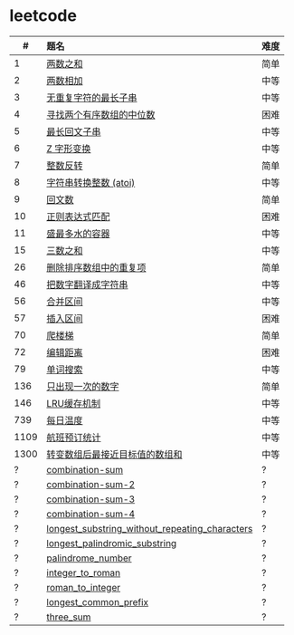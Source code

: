 # leetcode

| #    | 题名                                                                                                     | 难度 |
| ---- | :------------------------------------------------------------------------------------------------------- | ---- |
| 1    | [两数之和](docs/two_sum.md)                                                                              | 简单 |
| 2    | [两数相加](docs/add_two_numbers.md)                                                                      | 中等 |
| 3    | [无重复字符的最长子串](docs/length_of_longest_substring.md)                                              | 中等 |
| 4    | [寻找两个有序数组的中位数](docs/find_median_sorted_arrays.md)                                            | 困难 |
| 5    | [最长回文子串](docs/longest_palindrome.md)                                                               | 中等 |
| 6    | [Z 字形变换](docs/zigzag-conversion.md)                                                                  | 中等 |
| 7    | [整数反转](docs/reverse-integer.md)                                                                      | 简单 |
| 8    | [字符串转换整数 (atoi)](docs/string_to_integer_atoi.md)                                                  | 中等 |
| 9    | [回文数](docs/no_0009_palindrome_number.md)                                                              | 简单 |
| 10   | [正则表达式匹配](docs/no_0010_regular_expression_matching.md)                                            | 困难 |
| 11   | [盛最多水的容器](docs/no_0011_container_with_most_water.md)                                              | 中等 |
| 15   | [三数之和](docs/no_0015_three_sum.md)                                                                    | 中等 |
| 26   | [删除排序数组中的重复项](docs/no_0026_remove_duplicates_from_sorted_array.md)                            | 简单 |
| 46   | [把数字翻译成字符串](docs/no_0046_ba-shu-zi-fan-yi-cheng-zi-fu-chuan-lcof.md)                            | 中等 |
| 56   | [合并区间](docs/merge-intervals.md)                                                                      | 中等 |
| 57   | [插入区间](docs/insert-interval.md)                                                                      | 困难 |
| 70   | [爬楼梯](docs/no_0070_climbing-stairs.md)                                                                | 简单 |
| 72   | [编辑距离](docs/no_0072_edit_distance.md)                                                                | 困难 |
| 79   | [单词搜索](docs/no_0079_word_search.md)                                                                  | 中等 |
| 136  | [只出现一次的数字](docs/no_0136_single_number.md)                                                        | 简单 |
| 146  | [LRU缓存机制](docs/no_0146_lru_cache.md)                                                                 | 中等 |
| 739  | [每日温度](docs/no_0739_daily_temperatures.md)                                                           | 中等 |
| 1109 | [航班预订统计](docs/no_1109_corporate_flight_bookings.md)                                                | 中等 |
| 1300 | [转变数组后最接近目标值的数组和](docs/no_1300_sum_of_mutated_array_closest_to_target.md)                 | 中等 |
| ?    | [combination-sum](docs/combination_sum.md)                                                               | ?    |
| ?    | [combination-sum-2](docs/combination_sum_2.md)                                                           | ?    |
| ?    | [combination-sum-3](docs/combination_sum_3.md)                                                           | ?    |
| ?    | [combination-sum-4](docs/combination_sum_4.md)                                                           | ?    |
| ?    | [longest_substring_without_repeating_characters](docs/longest_substring_without_repeating_characters.md) | ?    |
| ?    | [longest_palindromic_substring](docs/longest_palindromic_substring.md)                                   | ?    |
| ?    | [palindrome_number](docs/palindrome_number.md)                                                           | ?    |
| ?    | [integer_to_roman](docs/integer_to_roman.md)                                                             | ?    |
| ?    | [roman_to_integer](docs/roman_to_integer.md)                                                             | ?    |
| ?    | [longest_common_prefix](docs/longest_common_prefix.md)                                                   | ?    |
| ?    | [three_sum](docs/three_sum.md)                                                                           | ?    |